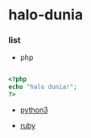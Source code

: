 # halo-dunia

### list

- php

```php

<?php
echo "halo dunia!";
?>

```

- [python3](https://github.com/fedrikaristiyanto/halo-dunia/blob/master/halodunia_python3.py)

- [ruby](https://github.com/fedrikaristiyanto/halo-dunia/blob/master/halodunia_ruby.rb)
